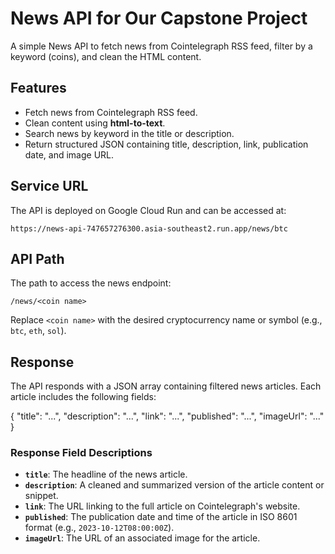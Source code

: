 # News API for Our Capstone Project

A simple News API to fetch news from Cointelegraph RSS feed, filter by a keyword (coins), and clean the HTML content.

## Features

- Fetch news from Cointelegraph RSS feed.
- Clean content using **html-to-text**.
- Search news by keyword in the title or description.
- Return structured JSON containing title, description, link, publication date, and image URL.

## Service URL

The API is deployed on Google Cloud Run and can be accessed at:

```
https://news-api-747657276300.asia-southeast2.run.app/news/btc
```

## API Path

The path to access the news endpoint:

```
/news/<coin name>
```

Replace `<coin name>` with the desired cryptocurrency name or symbol (e.g., `btc`, `eth`, `sol`).

## Response

The API responds with a JSON array containing filtered news articles. Each article includes the following fields:

  {
    "title": "...",
    "description": "...",
    "link": "...",
    "published": "...",
    "imageUrl": "..."
  }

  ### Response Field Descriptions

- **`title`**: The headline of the news article.
- **`description`**: A cleaned and summarized version of the article content or snippet.
- **`link`**: The URL linking to the full article on Cointelegraph's website.
- **`published`**: The publication date and time of the article in ISO 8601 format (e.g., `2023-10-12T08:00:00Z`).
- **`imageUrl`**: The URL of an associated image for the article.

